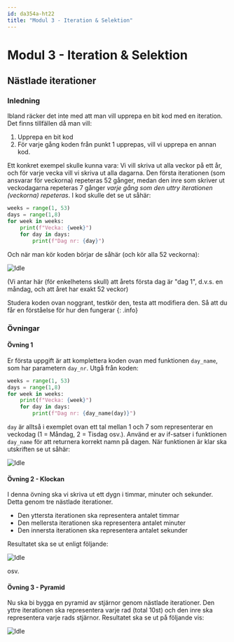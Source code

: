 ```yaml
---
id: da354a-ht22
title: "Modul 3 - Iteration & Selektion"
---
```


# Modul 3 - Iteration & Selektion

## Nästlade iterationer

### Inledning

Ibland räcker det inte med att man vill upprepa en bit kod med en iteration. Det finns tillfällen då man vill:

1. Upprepa en bit kod
2. För varje gång koden från punkt 1 upprepas, vill vi upprepa en annan kod.

Ett konkret exempel skulle kunna vara: Vi vill skriva ut alla veckor på ett år, och för varje vecka vill vi skriva ut alla dagarna. Den första iterationen (som ansvarar för veckorna) repeteras 52 gånger, medan den inre som skriver ut veckodagarna repeteras 7 gånger _varje gång som den uttry iterationen (veckorna) repeteras_. I kod skulle det se ut såhär:

```python
weeks = range(1, 53)
days = range(1,8)
for week in weeks:
    print(f"Vecka: {week}")
    for day in days:
        print(f"Dag nr: {day}")
```

Och när man kör koden börjar de såhär (och kör alla 52 veckorna):

![Idle](../images/idle8.png)

(Vi antar här (för enkelhetens skull) att årets första dag är "dag 1", d.v.s. en måndag, och att året har exakt 52 veckor)

Studera koden ovan noggrant, testkör den, testa att modifiera den. Så att du får en förståelse för hur den fungerar
{: .info}

### Övningar

#### Övning 1

Er första uppgift är att komplettera koden ovan med funktionen `day_name`, som har parametern `day_nr`. Utgå från koden:

```python
weeks = range(1, 53)
days = range(1,8)
for week in weeks:
    print(f"Vecka: {week}")
    for day in days:
        print(f"Dag nr: {day_name(day)}")
```

`day` är alltså i exemplet ovan ett tal mellan 1 och 7 som representerar en veckodag (1 = Måndag, 2 = Tisdag osv.). Använd er av if-satser i funktionen `day_name` för att returnera korrekt namn på dagen. När funktionen är klar ska utskriften se ut såhär:

![Idle](../images/idle9.png)

#### Övning 2 - Klockan

I denna övning ska vi skriva ut ett dygn i timmar, minuter och sekunder. Detta genom tre nästlade iterationer.

- Den yttersta iterationen ska representera antalet timmar
- Den mellersta iterationen ska representera antalet minuter
- Den innersta iterationen ska representera antalet sekunder

Resultatet ska se ut enligt följande:

![Idle](../images/idle11.png)

osv.

#### Övning 3 - Pyramid

Nu ska bi bygga en pyramid av stjärnor genom nästlade iterationer. Den yttre iterationen ska representera varje rad (total 10st) och den inre ska representera varje rads stjärnor. Resultatet ska se ut på följande vis:

![Idle](../images/idle10.png)
